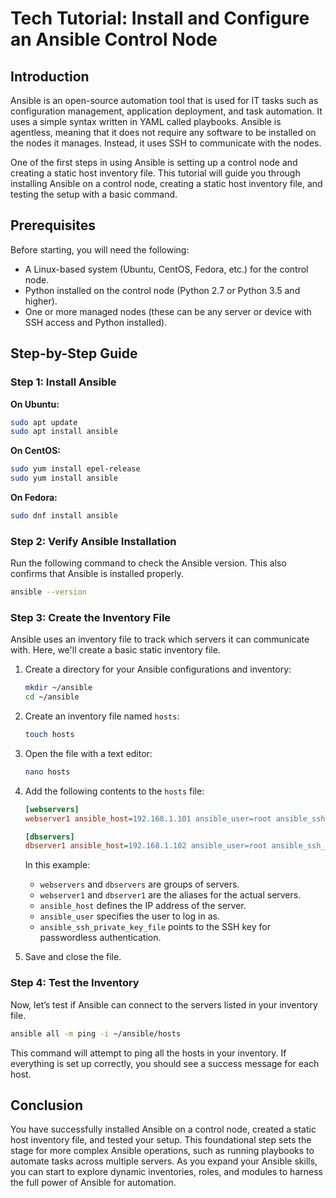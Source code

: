 # Tech Tutorial: Install and Configure an Ansible Control Node

## Introduction

Ansible is an open-source automation tool that is used for IT tasks such as configuration management, application deployment, and task automation. It uses a simple syntax written in YAML called playbooks. Ansible is agentless, meaning that it does not require any software to be installed on the nodes it manages. Instead, it uses SSH to communicate with the nodes.

One of the first steps in using Ansible is setting up a control node and creating a static host inventory file. This tutorial will guide you through installing Ansible on a control node, creating a static host inventory file, and testing the setup with a basic command.

## Prerequisites

Before starting, you will need the following:
- A Linux-based system (Ubuntu, CentOS, Fedora, etc.) for the control node.
- Python installed on the control node (Python 2.7 or Python 3.5 and higher).
- One or more managed nodes (these can be any server or device with SSH access and Python installed).

## Step-by-Step Guide

### Step 1: Install Ansible

**On Ubuntu:**
```bash
sudo apt update
sudo apt install ansible
```

**On CentOS:**
```bash
sudo yum install epel-release
sudo yum install ansible
```

**On Fedora:**
```bash
sudo dnf install ansible
```

### Step 2: Verify Ansible Installation

Run the following command to check the Ansible version. This also confirms that Ansible is installed properly.
```bash
ansible --version
```

### Step 3: Create the Inventory File

Ansible uses an inventory file to track which servers it can communicate with. Here, we'll create a basic static inventory file.

1. Create a directory for your Ansible configurations and inventory:
   ```bash
   mkdir ~/ansible
   cd ~/ansible
   ```

2. Create an inventory file named `hosts`:
   ```bash
   touch hosts
   ```

3. Open the file with a text editor:
   ```bash
   nano hosts
   ```

4. Add the following contents to the `hosts` file:
   ```ini
   [webservers]
   webserver1 ansible_host=192.168.1.101 ansible_user=root ansible_ssh_private_key_file=/path/to/key

   [dbservers]
   dbserver1 ansible_host=192.168.1.102 ansible_user=root ansible_ssh_private_key_file=/path/to/key
   ```

   In this example:
   - `webservers` and `dbservers` are groups of servers.
   - `webserver1` and `dbserver1` are the aliases for the actual servers.
   - `ansible_host` defines the IP address of the server.
   - `ansible_user` specifies the user to log in as.
   - `ansible_ssh_private_key_file` points to the SSH key for passwordless authentication.

5. Save and close the file.

### Step 4: Test the Inventory

Now, let’s test if Ansible can connect to the servers listed in your inventory file.

```bash
ansible all -m ping -i ~/ansible/hosts
```

This command will attempt to ping all the hosts in your inventory. If everything is set up correctly, you should see a success message for each host.

## Conclusion

You have successfully installed Ansible on a control node, created a static host inventory file, and tested your setup. This foundational step sets the stage for more complex Ansible operations, such as running playbooks to automate tasks across multiple servers. As you expand your Ansible skills, you can start to explore dynamic inventories, roles, and modules to harness the full power of Ansible for automation.